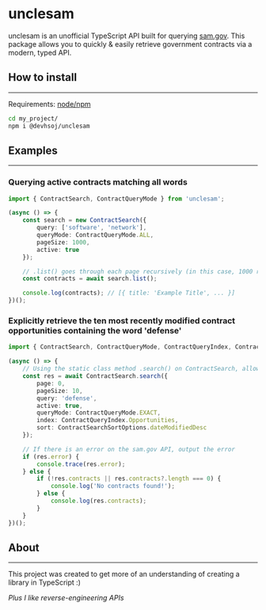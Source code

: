 # unclesam
unclesam is an unofficial TypeScript API built for querying [sam.gov](https://sam.gov). This package allows you to quickly & easily retrieve government contracts via a modern, typed API.

## How to install
---
Requirements: [node/npm](https://nodejs.org/)

```sh
cd my_project/
npm i @devhsoj/unclesam
```

## Examples
---
### Querying active contracts matching all words
```ts
import { ContractSearch, ContractQueryMode } from 'unclesam';

(async () => {
    const search = new ContractSearch({
        query: ['software', 'network'],
        queryMode: ContractQueryMode.ALL,
        pageSize: 1000,
        active: true
    });

    // .list() goes through each page recursively (in this case, 1000 records at a time) and returns all contracts
    const contracts = await search.list();

    console.log(contracts); // [{ title: 'Example Title', ... }]
})();
```

### Explicitly retrieve the ten most recently modified contract opportunities containing the word 'defense'

```ts
import { ContractSearch, ContractQueryMode, ContractQueryIndex, ContractSearchSortOptions } from 'unclesam';

(async () => {
    // Using the static class method .search() on ContractSearch, allows you to directly search contracts
    const res = await ContractSearch.search({
        page: 0,
        pageSize: 10,
        query: 'defense',
        active: true,
        queryMode: ContractQueryMode.EXACT,
        index: ContractQueryIndex.Opportunities,
        sort: ContractSearchSortOptions.dateModifiedDesc
    });

    // If there is an error on the sam.gov API, output the error
    if (res.error) {
        console.trace(res.error);
    } else {
        if (!res.contracts || res.contracts?.length === 0) {
            console.log('No contracts found!');
        } else {
            console.log(res.contracts);
        }
    }
})();
```

## About
---

This project was created to get more of an understanding of creating a library in TypeScript :)

*Plus I like reverse-engineering APIs*